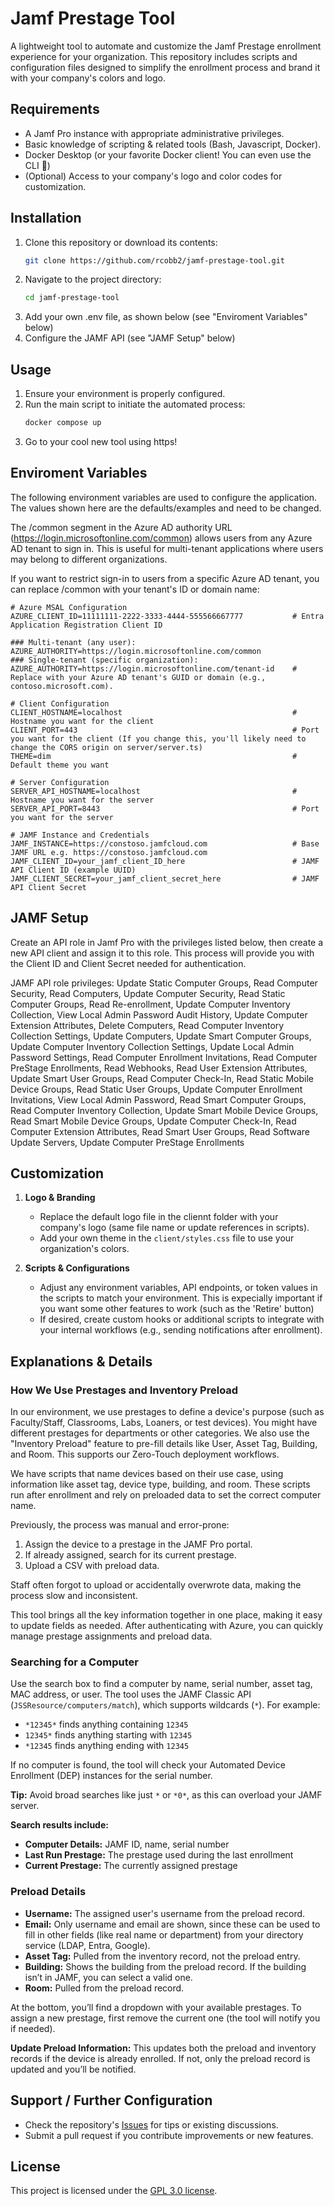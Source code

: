# Jamf Prestage Tool

A lightweight tool to automate and customize the Jamf Prestage enrollment experience for your organization. This repository includes scripts and configuration files designed to simplify the enrollment process and brand it with your company's colors and logo.

## Requirements
- A Jamf Pro instance with appropriate administrative privileges.
- Basic knowledge of scripting & related tools (Bash, Javascript, Docker).
- Docker Desktop (or your favorite Docker client! You can even use the CLI 🥲)
- (Optional) Access to your company's logo and color codes for customization.

## Installation
1. Clone this repository or download its contents:
   ```bash
   git clone https://github.com/rcobb2/jamf-prestage-tool.git
   ```
2. Navigate to the project directory:
   ```bash
   cd jamf-prestage-tool
   ```
3. Add your own .env file, as shown below (see "Enviroment Variables" below)
4. Configure the JAMF API (see "JAMF Setup" below)

## Usage
1. Ensure your environment is properly configured.
2. Run the main script to initiate the automated process:
   ```bash
   docker compose up
   ```
3. Go to your cool new tool using https!

## Enviroment Variables
The following environment variables are used to configure the application. The values shown here are the defaults/examples and need to be changed.

The /common segment in the Azure AD authority URL (https://login.microsoftonline.com/common) allows users from any Azure AD tenant to sign in. This is useful for multi-tenant applications where users may belong to different organizations.

If you want to restrict sign-in to users from a specific Azure AD tenant, you can replace /common with your tenant's ID or domain name:

```env
# Azure MSAL Configuration
AZURE_CLIENT_ID=11111111-2222-3333-4444-555566667777           # Entra Application Registration Client ID

### Multi-tenant (any user):
AZURE_AUTHORITY=https://login.microsoftonline.com/common
### Single-tenant (specific organization):
AZURE_AUTHORITY=https://login.microsoftonline.com/tenant-id    # Replace with your Azure AD tenant's GUID or domain (e.g., contoso.microsoft.com).

# Client Configuration
CLIENT_HOSTNAME=localhost                                      # Hostname you want for the client
CLIENT_PORT=443                                                # Port you want for the client (If you change this, you'll likely need to change the CORS origin on server/server.ts)
THEME=dim                                                      # Default theme you want

# Server Configuration
SERVER_API_HOSTNAME=localhost                                  # Hostname you want for the server
SERVER_API_PORT=8443                                           # Port you want for the server

# JAMF Instance and Credentials
JAMF_INSTANCE=https://constoso.jamfcloud.com                   # Base JAMF URL e.g. https://constoso.jamfcloud.com
JAMF_CLIENT_ID=your_jamf_client_ID_here                        # JAMF API Client ID (example UUID)
JAMF_CLIENT_SECRET=your_jamf_client_secret_here                # JAMF API Client Secret
```

## JAMF Setup
Create an API role in Jamf Pro with the privileges listed below, then create a new API client and assign it to this role. This process will provide you with the Client ID and Client Secret needed for authentication.

JAMF API role privileges:
Update Static Computer Groups, Read Computer Security, Read Computers, Update Computer Security, Read Static Computer Groups, Read Re-enrollment, Update Computer Inventory Collection, View Local Admin Password Audit History, Update Computer Extension Attributes, Delete Computers, Read Computer Inventory Collection Settings, Update Computers, Update Smart Computer Groups, Update Computer Inventory Collection Settings, Update Local Admin Password Settings, Read Computer Enrollment Invitations, Read Computer PreStage Enrollments, Read Webhooks, Read User Extension Attributes, Update Smart User Groups, Read Computer Check-In, Read Static Mobile Device Groups, Read Static User Groups, Update Computer Enrollment Invitations, View Local Admin Password, Read Smart Computer Groups, Read Computer Inventory Collection, Update Smart Mobile Device Groups, Read Smart Mobile Device Groups, Update Computer Check-In, Read Computer Extension Attributes, Read Smart User Groups, Read Software Update Servers, Update Computer PreStage Enrollments

## Customization
1. **Logo & Branding**
   - Replace the default logo file in the cliennt folder with your company's logo (same file name or update references in scripts).
   - Add your own theme in the `client/styles.css` file to use your organization's colors.

2. **Scripts & Configurations**
   - Adjust any environment variables, API endpoints, or token values in the scripts to match your environment. This is expecially important if you want some other features to work (such as the 'Retire' button)
   - If desired, create custom hooks or additional scripts to integrate with your internal workflows (e.g., sending notifications after enrollment).

## Explanations & Details

### How We Use Prestages and Inventory Preload
In our environment, we use prestages to define a device's purpose (such as Faculty/Staff, Classrooms, Labs, Loaners, or test devices). You might have different prestages for departments or other categories. We also use the "Inventory Preload" feature to pre-fill details like User, Asset Tag, Building, and Room. This supports our Zero-Touch deployment workflows.

We have scripts that name devices based on their use case, using information like asset tag, device type, building, and room. These scripts run after enrollment and rely on preloaded data to set the correct computer name.

Previously, the process was manual and error-prone:
1. Assign the device to a prestage in the JAMF Pro portal.
2. If already assigned, search for its current prestage.
3. Upload a CSV with preload data.

Staff often forgot to upload or accidentally overwrote data, making the process slow and inconsistent.

This tool brings all the key information together in one place, making it easy to update fields as needed. After authenticating with Azure, you can quickly manage prestage assignments and preload data.

### Searching for a Computer
Use the search box to find a computer by name, serial number, asset tag, MAC address, or user. The tool uses the JAMF Classic API (`JSSResource/computers/match`), which supports wildcards (`*`). For example:

- `*12345*` finds anything containing `12345`
- `12345*` finds anything starting with `12345`
- `*12345` finds anything ending with `12345`

If no computer is found, the tool will check your Automated Device Enrollment (DEP) instances for the serial number.

**Tip:** Avoid broad searches like just `*` or `*0*`, as this can overload your JAMF server.

**Search results include:**
- **Computer Details:** JAMF ID, name, serial number
- **Last Run Prestage:** The prestage used during the last enrollment
- **Current Prestage:** The currently assigned prestage

### Preload Details
- **Username:** The assigned user's username from the preload record.
- **Email:** Only username and email are shown, since these can be used to fill in other fields (like real name or department) from your directory service (LDAP, Entra, Google).
- **Asset Tag:** Pulled from the inventory record, not the preload entry.
- **Building:** Shows the building from the preload record. If the building isn’t in JAMF, you can select a valid one.
- **Room:** Pulled from the preload record.

At the bottom, you’ll find a dropdown with your available prestages. To assign a new prestage, first remove the current one (the tool will notify you if needed).

**Update Preload Information:**
This updates both the preload and inventory records if the device is already enrolled. If not, only the preload record is updated and you’ll be notified.


## Support / Further Configuration
- Check the repository's [Issues](../../issues) for tips or existing discussions.
- Submit a pull request if you contribute improvements or new features.

## License
This project is licensed under the [GPL 3.0 license](LICENSE).